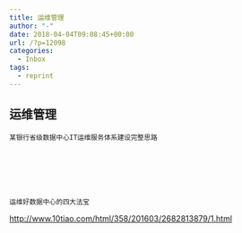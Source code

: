 ```yaml
---
title: 运维管理
author: "-"
date: 2018-04-04T09:08:45+00:00
url: /?p=12098
categories:
  - Inbox
tags:
  - reprint
---
```

## 运维管理

    某银行省级数据中心IT运维服务体系建设完整思路
  





  
    运维好数据中心的四大法宝
  
<http://www.10tiao.com/html/358/201603/2682813879/1.html>
